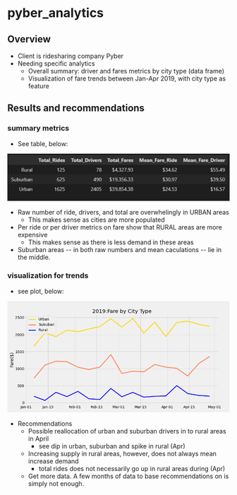 # pyber_analytics

## Overview
* Client is ridesharing company Pyber
* Needing specific analytics
    * Overall summary: driver and fares metrics by city type (data frame)
    * Visualization of fare trends between Jan-Apr 2019, with city type as feature

## Results and recommendations

### summary metrics

* See table, below:

![summary_df](https://github.com/nabilram/pyber_analytics/blob/main/resources/summary_df.PNG)

* Raw number of ride, drivers, and total are overwhelingly in URBAN areas
    * This makes sense as cities are more populated
* Per ride or per driver metrics on fare show that RURAL areas are more expensive
    * This makes sense as there is less demand in these areas
* Suburban areas -- in both raw numbers and mean caculations -- lie in the middle. 

### visualization for trends

* see plot, below:

![fare_city_weekly](https://github.com/nabilram/pyber_analytics/blob/main/analysis/fare_city_weekly.png)

* Recommendations
    * Possible reallocation of urban and suburban drivers in to rural areas in April
        * see dip in urban, suburban and spike in rural (Apr)
    * Increasing supply in rural areas, however, does not always mean increase demand
        * total rides does not necessarily go up in rural areas during (Apr)
    * Get more data. A few months of data to base recommendations on is simply not enough. 


